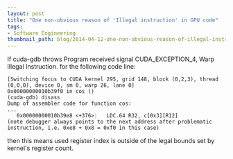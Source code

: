 ```yaml
---
layout: post
title: "One non-obvious reason of 'Illegal instruction' in GPU code"
tags:
- Software Engineering
thumbnail_path: blog/2014-04-12-one-non-obvious-reason-of-illegal-instruction-in-gpu-code/illegal-instruction.png
---
```


If cuda-gdb throws Program received signal CUDA_EXCEPTION_4, Warp Illegal Instruction. for the following code line:

```
[Switching focus to CUDA kernel 295, grid 148, block (0,2,3), thread (0,0,0), device 0, sm 0, warp 26, lane 0]
0x00000000010b39f0 in cos ()
(cuda-gdb) disass
Dump of assembler code for function cos:
...
   0x00000000010b39e8 <+376>:	LDC.64 R32, c[0x3][R12]
(note debugger always points to the next address after problematic instruction, i.e. 0xe8 + 0x8 = 0xf0 in this case)
```

then this means used register index is outside of the legal bounds set by kernel's register count.
